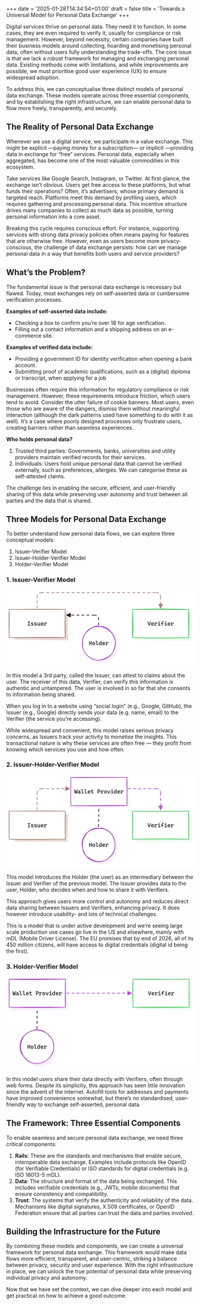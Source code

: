 +++
date = '2025-01-28T14:34:54+01:00'
draft = false
title = 'Towards a Universal Model for Personal Data Exchange'
+++

Digital services thrive on personal data. They need it to function. In some cases, they are even required to verify it, usually for compliance or risk management. However, beyond necessity, certain companies have built their business models around collecting, hoarding and monetising personal data, often without users fully understanding the trade-offs. The core issue is that we lack a robust framework for managing and exchanging personal data. Existing methods come with limitations, and while improvements are possible, we must prioritise good user experience (UX) to ensure widespread adoption.

To address this, we can conceptualise three distinct models of personal data exchange. These models operate across three essential components, and by establishing the right infrastructure, we can enable personal data to flow more freely, transparently, and securely.

## The Reality of Personal Data Exchange

Whenever we use a digital service, we participate in a value exchange. This might be explicit —paying money for a subscription— or implicit —providing data in exchange for “free” services. Personal data, especially when aggregated, has become one of the most valuable commodities in this ecosystem.

Take services like Google Search, Instagram, or Twitter. At first glance, the exchange isn’t obvious. Users get free access to these platforms, but what funds their operations? Often, it’s advertisers, whose primary demand is targeted reach. Platforms meet this demand by profiling users, which requires gathering and processing personal data. This incentive structure drives many companies to collect as much data as possible, turning personal information into a core asset.

Breaking this cycle requires conscious effort. For instance, supporting services with strong data privacy policies often means paying for features that are otherwise free. However, even as users become more privacy-conscious, the challenge of data exchange persists: how can we manage personal data in a way that benefits both users and service providers?

## What’s the Problem?

The fundamental issue is that personal data exchange is necessary but flawed. Today, most exchanges rely on self-asserted data or cumbersome verification processes.

**Examples of self-asserted data include:**

- Checking a box to confirm you’re over 18 for age verification.
- Filling out a contact information and a shipping address on an e-commerce site.

**Examples of verified data include:**

- Providing a government ID for identity verification when opening a bank account.
- Submitting proof of academic qualifications, such as a (digital) diploma or transcript, when applying for a job

Businesses often require this information for regulatory compliance or risk management. However, these requirements introduce friction, which users tend to avoid. Consider the utter failure of cookie banners. Most users, even those who are aware of the dangers, dismiss them without meaningful interaction (although the dark patterns used have something to do with it as well). It’s a case where poorly designed processes only frustrate users, creating barriers rather than seamless experiences.

**Who holds personal data?**

1. Trusted third parties: Governments, banks, universities and utility providers maintain verified records for their services.
2. Individuals: Users hold unique personal data that cannot be verified externally, such as preferences, allergies. We can categorise these as self-attested claims.

The challenge lies in enabling the secure, efficient, and user-friendly sharing of this data while preserving user autonomy and trust between all parties and the data that is shared.

## Three Models for Personal Data Exchange

To better understand how personal data flows, we can explore three conceptual models:

1. Issuer-Verifier Model
2. Issuer-Holder-Verifier Model
3. Holder-Verifier Model

### 1. Issuer-Verifier Model

![Issuer-Verifier Model](./images/issuer-verifier.png)

In this model a 3rd party, called the Issuer, can attest to claims about the user. The receiver of this data, Verifier, can verify this information is authentic and untampered. The user is involved in so far that she consents to information being shared.

When you log in to a website using “social login” (e.g., Google, GitHub), the Issuer (e.g., Google) directly sends your data (e.g. name, email) to the Verifier (the service you’re accessing). 

While widespread and convenient, this model raises serious privacy concerns, as Issuers track your activity to monetise the insights. This transactional nature is why these services are often free — they profit from knowing which services you use and how often.

### 2. Issuer-Holder-Verifier Model

![Issuer-Holder-Verifier Model](./images/issuer-holder-verifier.png)

This model introduces the Holder (the user) as an intermediary between the Issuer and Verifier of the previous model. The Issuer provides data to the user, Holder, who decides when and how to share it with Verifiers. 

This approach gives users more control and autonomy and reduces direct data sharing between Issuers and Verifiers, enhancing privacy. It does however introduce usability- and lots of technical challenges.

This is a model that is under active development and we’re seeing large scale production use cases go live in the US and elsewhere, mainly with mDL (Mobile Driver License). The EU promises that by end of 2026, all of its 450 million citizens, will have access to digital credentials (digital id being the first).

### 3. Holder-Verifier Model

![Holder-Verifier Model](./images/holder-verifier.png)

In this model users share their data directly with Verifiers, often through web forms. Despite its simplicity, this approach has seen little innovation since the advent of the internet. Autofill tools for addresses and payments have improved convenience somewhat, but there’s no standardised, user-friendly way to exchange self-asserted, personal data.

## The Framework: Three Essential Components

To enable seamless and secure personal data exchange, we need three critical components:

1. **Rails**: These are the standards and mechanisms that enable secure, interoperable data exchange. Examples include protocols like OpenID (for Verifiable Credentials) or ISO standards for digital credentials (e.g. ISO 18013-5 mDL).
2. **Data**: The structure and format of the data being exchanged. This includes verifiable credentials (e.g., JWTs, mobile documents) that ensure consistency and compatibility.
3. **Trust**: The systems that verify the authenticity and reliability of the data. Mechanisms like digital signatures, X.509 certificates, or OpenID Federation ensure that all parties can trust the data and parties involved.

## Building the Infrastructure for the Future

By combining these models and components, we can create a universal framework for personal data exchange. This framework would make data flows more efficient, transparent, and user-centric, striking a balance between privacy, security and user experience. With the right infrastructure in place, we can unlock the true potential of personal data while preserving individual privacy and autonomy.

Now that we have set the context, we can dive deeper into each model and get practical on how to achieve a good outcome.
